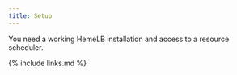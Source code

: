 ```yaml
---
title: Setup
---
```

You need a working HemeLB installation and access to a resource scheduler.

{% include links.md %}
